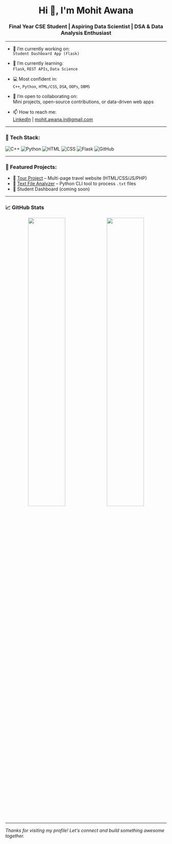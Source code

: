 
<h1 align="center">Hi 👋, I'm Mohit Awana</h1>
<h3 align="center">Final Year CSE Student | Aspiring Data Scientist | DSA & Data Analysis Enthusiast</h3>

---

- 🔭 I’m currently working on:  
  `Student Dashboard App (Flask)`  

- 🌱 I’m currently learning:  
  `Flask`, `REST APIs`, `Data Science`

- 💻 Most confident in:  
  `C++`, `Python`, `HTML/CSS`, `DSA`, `OOPs`, `DBMS`

- 👯 I’m open to collaborating on:  
  Mini projects, open-source contributions, or data-driven web apps

- 📫 How to reach me:  
  [LinkedIn](https://www.linkedin.com/in/mohit-awana) | mohit.awana.in@gmail.com 

---

### 🚀 Tech Stack:
![C++](https://img.shields.io/badge/C++-00599C?style=flat&logo=c%2B%2B&logoColor=white)
![Python](https://img.shields.io/badge/Python-14354C?style=flat&logo=python&logoColor=white)
![HTML](https://img.shields.io/badge/HTML5-e34c26?style=flat&logo=html5&logoColor=white)
![CSS](https://img.shields.io/badge/CSS3-264de4?style=flat&logo=css3&logoColor=white)
![Flask](https://img.shields.io/badge/Flask-000?style=flat&logo=flask&logoColor=white)
![GitHub](https://img.shields.io/badge/GitHub-181717?style=flat&logo=github&logoColor=white)

---

### 📌 Featured Projects:
- 🔷 [Tour Project](https://github.com/whoismohit/Tour-Project) – Multi-page travel website (HTML/CSS/JS/PHP)
- 🔷 [Text File Analyzer](https://github.com/whoismohit/Text-File-Analyzer) – Python CLI tool to process `.txt` files
- 🔷 Student Dashboard (coming soon)

---

### 📈 GitHub Stats

<p align="center">
  <img src="https://github-readme-stats.vercel.app/api?username=whoismohit&show_icons=true&theme=github_dark" width="48%"/>
  <img src="https://github-readme-streak-stats.herokuapp.com/?user=whoismohit&theme=github-dark&hide_border=false" width="48%"/>
</p>

---

*Thanks for visiting my profile! Let's connect and build something awesome together.* 
